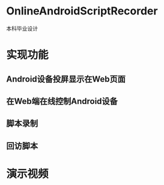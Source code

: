 # OnlineAndroidScriptRecorder
本科毕业设计

# 实现功能
## Android设备投屏显示在Web页面
## 在Web端在线控制Android设备
## 脚本录制
## 回访脚本


# 演示视频
[](https://www.bilibili.com/video/av20555963/)
